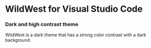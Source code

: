 # WildWest for Visual Studio Code 
### Dark and high contrast theme

WildWest is a dark theme that has a strong color contrast with a dark background.

